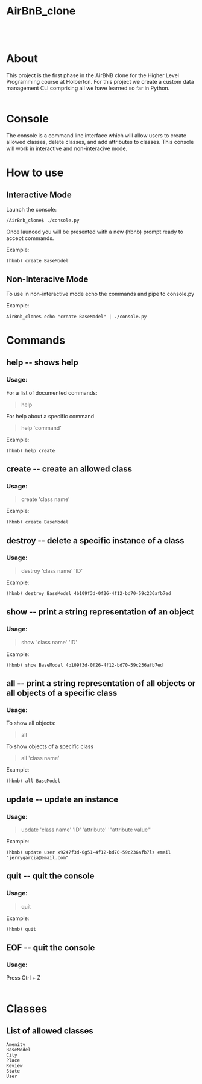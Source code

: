 # AirBnB_clone

<br><br>
# About
This project is the first phase in the AirBNB clone for the Higher Level Programming course at Holberton. For this project we create a custom data management CLI comprising all we have learned so far in Python.
<br><br>
# Console
The console is a command line interface which will allow users to create allowed classes, delete classes, and add attributes to classes. This console will work in interactive and non-interacive mode.


# How to use <br>
## Interactive Mode

Launch the console:

```
/AirBnb_clone$ ./console.py
```

Once launced you will be presented with a new (hbnb) prompt ready to accept commands.

Example:<br>
```
(hbnb) create BaseModel
```

## Non-Interacive Mode<br>

To use in non-interactive mode echo the commands and pipe to console.py

Example:<br>
```
AirBnb_clone$ echo "create BaseModel" | ./console.py
```

# Commands

## help -- shows help
### Usage:
For a list of documented commands:<br>
> help

For help about a specific command<br>
> help 'command'

Example:<br>
```
(hbnb) help create
```

## create -- create an allowed class
### Usage:
> create 'class name'<br>

Example:<br>
```
(hbnb) create BaseModel
```

## destroy -- delete a specific instance of a class
### Usage:
> destroy 'class name' 'ID'<br>

Example:<br>
```
(hbnb) destroy BaseModel 4b109f3d-0f26-4f12-bd70-59c236afb7ed
```

## show -- print a string representation of an object
### Usage:
> show 'class name' 'ID'<br>

Example:<br>
```
(hbnb) show BaseModel 4b109f3d-0f26-4f12-bd70-59c236afb7ed
```

## all -- print a string representation of all objects or all objects of a specific class
### Usage:
To show all objects:<br>
> all

To show objects of a specific class<br>
> all 'class name'

Example:<br>
```
(hbnb) all BaseModel
```

## update -- update an instance
### Usage:
> update 'class name' 'ID' 'attribute' '"attribute value"'

Example:<br>
```
(hbnb) update user x9247f3d-0g51-4f12-bd70-59c236afb7ls email "jerrygarcia@email.com"
```

## quit -- quit the console
### Usage:
> quit

Example:<br>
```
(hbnb) quit
```

## EOF -- quit the console
### Usage:
Press Ctrl + Z<br>
<br>

# Classes
## List of allowed classes
```
Amenity
BaseModel
City
Place
Review
State
User
```
<br>

##

